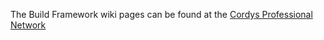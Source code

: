 The Build Framework wiki pages can be found at the [Cordys Professional Network](https://wiki.cordys.com/display/mt/Build+Framework)